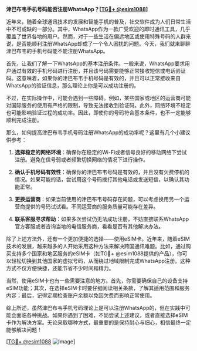 **津巴布韦手机号码能否注册WhatsApp？[[TG💪+ @esim1088](https://t.me/s/esim1088)]**

近年来，随着全球通讯技术的发展和智能手机的普及，社交软件成为人们日常生活中不可或缺的一部分。其中，WhatsApp作为一款广受欢迎的即时通讯工具，几乎覆盖了世界各地的用户。然而，对于一些生活在偏远地区或使用特殊号码的人群来说，是否能顺利注册WhatsApp却成了一个令人困扰的问题。今天，我们就来聊聊津巴布韦的手机号码能不能注册WhatsApp。

首先，让我们了解一下WhatsApp的基本注册条件。一般来说，WhatsApp要求用户通过有效的手机号码进行注册，并且该号码需要能够正常接收短信或电话验证码。这意味着，如果你的津巴布韦手机号码是有效的，并且可以正常接收来自WhatsApp的验证信息，那么理论上你是可以成功注册的。

不过，在实际操作中，可能会遇到一些障碍。例如，某些国家或地区的运营商可能对国际服务的使用有严格的限制，导致无法接收到验证码。此外，网络环境不稳定也可能影响验证过程的成功率。因此，即使你的号码符合基本条件，也不一定能够顺利完成注册。

那么，如何提高津巴布韦手机号码注册WhatsApp的成功率呢？这里有几个小建议供参考：

1. **选择稳定的网络环境**：确保你在稳定的Wi-Fi或者信号良好的移动网络下尝试注册。避免在信号弱或者频繁切换网络的情况下进行操作。
   
2. **确认手机号码有效性**：确保你的津巴布韦号码是有效的，并且没有欠费停机的情况。如果可能的话，尝试用这个号码拨打其他电话或发送短信，以确认其功能正常。

3. **更换运营商**：如果当前使用的津巴布韦号码存在问题，可以考虑换用另一个运营商提供的号码试试看。不同运营商的服务质量可能存在差异。

4. **联系客服寻求帮助**：如果多次尝试仍无法成功注册，不妨直接联系WhatsApp官方客服或者咨询当地的电信服务商，看看是否有其他解决办法。

除了上述方法外，还有一个更加便捷的选择——使用eSIM卡。近年来，随着eSIM技术的发展，越来越多的人开始采用这种方法来解决跨国通讯难题。比如，通过购买支持多个国家和地区服务的eSIM卡（如TG💪+ @esim1088提供的产品），你可以轻松切换到其他国家的虚拟号码，从而绕过地域限制完成WhatsApp注册。这种方式不仅方便快捷，还能节省不少时间和精力。

当然，使用eSIM卡也有一些需要注意的地方。首先，你需要确保自己的设备支持eSIM功能；其次，在选择eSIM卡时要仔细阅读相关条款，了解其适用范围和服务内容；最后，记得定期检查账户余额以免因欠费而影响正常使用。

综上所述，虽然津巴布韦手机号码理论上是可以注册WhatsApp的，但在实践中可能会面临各种挑战。如果你遇到了困难，不妨尝试上述建议，或者直接选择eSIM卡作为解决方案。无论采取哪种方式，最重要的是保持耐心与细心，相信最终一定能够解决问题！

[[TG💪+ @esim1088](https://t.me/s/esim1088) ![Image](https://i.postimg.cc/4NQfJmqS/Snipaste-2025-05-13-00-14-12.png)]